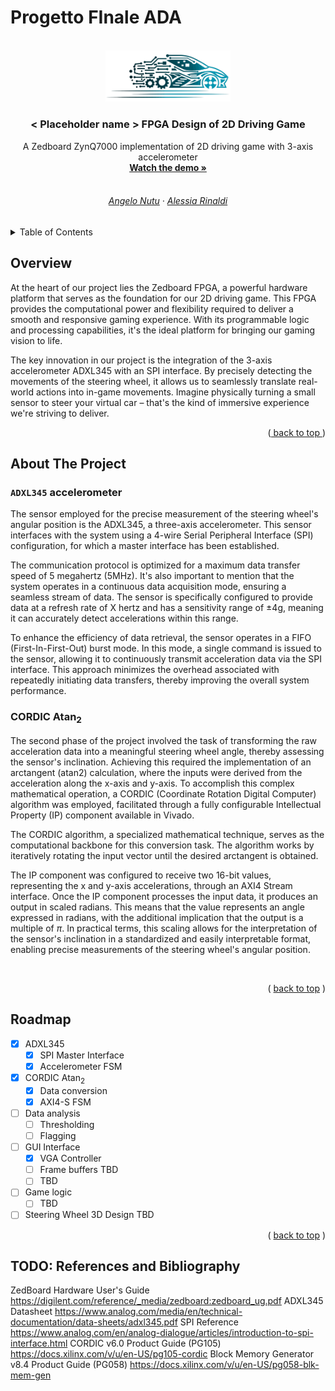 # Progetto FInale ADA
 
<a name="top"></a>

<!-- LOGO -->
<br />
<div align = "center">
    <img src = "readme/logo.png" alt = "Logo" width = "200" height = "">

<h3 align = "center">< Placeholder name > FPGA Design of 2D Driving Game</h3>

  <p align = "center">
    A Zedboard ZynQ7000 implementation of 2D driving game with 3-axis accelerometer
    <br />
    <a href="https://www.youtube.com/watch?v=2bIokQEKmMY"><strong>Watch the demo »</strong></a>
    <br />
    <br />
    <h6>
    <a href="https://github.com/AlessiaRinaldi">Angelo Nutu</a>
    ·
    <a href="https://github.com/TianShi14">Alessia Rinaldi</a>
    </h6>
  </p>
</div>

<!-- TABLE OF CONTENTS -->
<details>
  <summary>Table of Contents</summary>
  <ol>
    <li><a href="#overview">Overview</a></li>
    <li>
      <a href="#about-the-project">About The Project</a>
      <ul>
        <!--<li><a href="#how-to-build">How to build</a></li>-->
        <li><a href="#adxl345-accelerometer">ADXL345 Accelerometer</a></li>
        <li><a href="#cordic-atan2">CORDIC Atan<sub>2</sub></a></li>
      </ul>
    </li>
    <li><a href="#roadmap">Roadmap</a></li>
  </ol>
</details>



<!-- Overview -->
## Overview

At the heart of our project lies the Zedboard FPGA, a powerful hardware platform that serves as the foundation for our 2D driving game. This FPGA provides the computational power and flexibility required to deliver a smooth and responsive gaming experience. With its programmable logic and processing capabilities, it's the ideal platform for bringing our gaming vision to life.

The key innovation in our project is the integration of the 3-axis accelerometer ADXL345 with an SPI interface. By precisely detecting the movements of the steering wheel, it allows us to seamlessly translate real-world actions into in-game movements. Imagine physically turning a small sensor to steer your virtual car – that's the kind of immersive experience we're striving to deliver.

<p align="right">(<a href="#top"> back to top </a>)</p>



<!-- ABOUT THE PROJECT -->
## About The Project

### `ADXL345` accelerometer

The sensor employed for the precise measurement of the steering wheel's angular position is the ADXL345, a three-axis accelerometer. This sensor interfaces with the system using a 4-wire Serial Peripheral Interface (SPI) configuration, for which a master interface has been established.

The communication protocol is optimized for a maximum data transfer speed of 5 megahertz (5MHz). It's also important to mention that the system operates in a continuous data acquisition mode, ensuring a seamless stream of data. The sensor is specifically configured to provide data at a refresh rate of X hertz and has a sensitivity range of ±4g, meaning it can accurately detect accelerations within this range.

To enhance the efficiency of data retrieval, the sensor operates in a FIFO (First-In-First-Out) burst mode. In this mode, a single command is issued to the sensor, allowing it to continuously transmit acceleration data via the SPI interface. This approach minimizes the overhead associated with repeatedly initiating data transfers, thereby improving the overall system performance.

### CORDIC Atan<sub>2</sub>

The second phase of the project involved the task of transforming the raw acceleration data into a meaningful steering wheel angle, thereby assessing the sensor's inclination. Achieving this required the implementation of an arctangent (atan2) calculation, where the inputs were derived from the acceleration along the x-axis and y-axis. To accomplish this complex mathematical operation, a CORDIC (Coordinate Rotation Digital Computer) algorithm was employed, facilitated through a fully configurable Intellectual Property (IP) component available in Vivado.

The CORDIC algorithm, a specialized mathematical technique, serves as the computational backbone for this conversion task. The algorithm works by iteratively rotating the input vector until the desired arctangent is obtained.

The IP component was configured to receive two 16-bit values, representing the x and y-axis accelerations, through an AXI4 Stream interface. Once the IP component processes the input data, it produces an output in scaled radians. This means that the value represents an angle expressed in radians, with the additional implication that the output is a multiple of $\pi$. In practical terms, this scaling allows for the interpretation of the sensor's inclination in a standardized and easily interpretable format, enabling precise measurements of the steering wheel's angular position.

<br/>

<!-- ## How to build -->


<p align="right">( <a href="#top">back to top</a> )</p>

<!-- ROADMAP -->
## Roadmap

- [X] ADXL345
    - [X] SPI Master Interface
    - [X] Accelerometer FSM 
- [X] CORDIC Atan<sub>2</sub>
    - [X] Data conversion
    - [X] AXI4-S FSM
- [ ] Data analysis
  - [ ] Thresholding
  - [ ] Flagging
- [ ] GUI Interface
  - [X] VGA Controller
  - [ ] Frame buffers TBD
  - [ ] TBD
- [ ] Game logic
  - [ ] TBD
- [ ] Steering Wheel 3D Design TBD 

<p align="right">( <a href="#top">back to top</a> )</p>

<!-- ACKNOWLEDGMENTS -->
<!--## Acknowledgments

* []()
* []()
* []()

<p align="right">(<a href="#top">back to top</a>)</p> Per librerie specifiche e citazioni varie, direi formale e carino da fare ma si vede alla fine -->

## TODO: References and Bibliography

ZedBoard Hardware User's Guide https://digilent.com/reference/_media/zedboard:zedboard_ug.pdf
ADXL345 Datasheet https://www.analog.com/media/en/technical-documentation/data-sheets/adxl345.pdf
SPI Reference https://www.analog.com/en/analog-dialogue/articles/introduction-to-spi-interface.html
CORDIC v6.0 Product Guide (PG105) https://docs.xilinx.com/v/u/en-US/pg105-cordic
Block Memory Generator v8.4 Product Guide (PG058) https://docs.xilinx.com/v/u/en-US/pg058-blk-mem-gen

